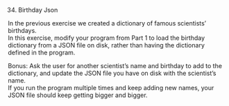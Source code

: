 34. Birthday Json

In the previous exercise we created a dictionary of famous scientists’ birthdays.   
In this exercise, modify your program from Part 1 to load the birthday dictionary from a JSON file on disk, rather than having the dictionary defined in the program.   

Bonus: Ask the user for another scientist’s name and birthday to add to the dictionary, and update the JSON file you have on disk with the scientist’s name.   
If you run the program multiple times and keep adding new names, your JSON file should keep getting bigger and bigger.
